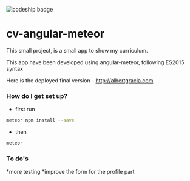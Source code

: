
![codeship badge](https://codeship.com/projects/d690cb90-03dc-0134-7d44-72552e80e669/status?branch=master)

# cv-angular-meteor
This small project, is a small app to show my curriculum.

This app have been developed using angular-meteor, following ES2015 syntax

Here is the deployed final version - http://albertgracia.com

### How do I get set up? ###

* first run
```bash
meteor npm install --save
```
* then
```bash
meteor
```

### To do's
*more testing
*improve the form for the profile part
